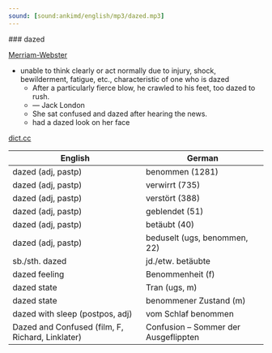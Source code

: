```yaml
---
sound: [sound:ankimd/english/mp3/dazed.mp3]
---
```


\### dazed

[Merriam-Webster](https://www.merriam-webster.com/dictionary/dazed)

- unable to think clearly or act normally due to injury, shock, bewilderment, fatigue, etc., characteristic of one who is dazed
    - After a particularly fierce blow, he crawled to his feet, too dazed to rush.
    - — Jack London
    - She sat confused and dazed after hearing the news.
    - had a dazed look on her face

[dict.cc](https://www.dict.cc/dazed)

| English        | German       |
| -------------- | ------------ |
| dazed (adj, pastp) | benommen (1281) |
| dazed (adj, pastp) | verwirrt (735) |
| dazed (adj, pastp) | verstört (388) |
| dazed (adj, pastp) | geblendet (51) |
| dazed (adj, pastp) | betäubt (40) |
| dazed (adj, pastp) | beduselt (ugs, benommen, 22) |
| sb./sth. dazed | jd./etw. betäubte |
| dazed feeling | Benommenheit (f) |
| dazed state | Tran (ugs, m) |
| dazed state | benommener Zustand (m) |
| dazed with sleep (postpos, adj) | vom Schlaf benommen |
| Dazed and Confused (film, F, Richard, Linklater) | Confusion – Sommer der Ausgeflippten |
